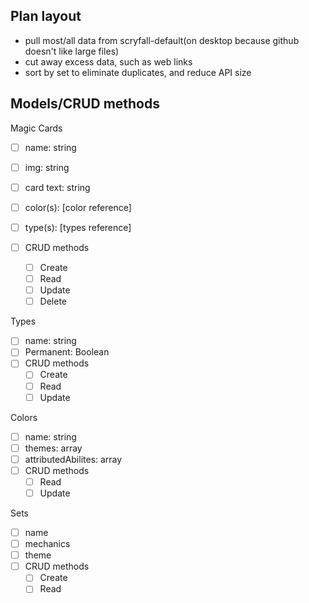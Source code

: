 Plan layout
---------

- pull most/all data from scryfall-default(on desktop because github doesn't like large files)
- cut away excess data, such as web links
- sort by set to eliminate duplicates, and reduce API size

Models/CRUD methods
-------------

Magic Cards
- [ ] name: string
- [ ] img: string
- [ ] card text: string
- [ ] color(s): [color reference]
- [ ] type(s): [types reference]

- [ ] CRUD methods
    - [ ] Create
    - [ ] Read
    - [ ] Update
    - [ ] Delete

Types
- [ ] name: string
- [ ] Permanent: Boolean
- [ ] CRUD methods
    - [ ] Create
    - [ ] Read
    - [ ] Update

Colors
- [ ] name: string
- [ ] themes: array
- [ ] attributedAbilites: array
- [ ] CRUD methods
    - [ ] Read
    - [ ] Update

Sets
- [ ] name
- [ ] mechanics
- [ ] theme
- [ ] CRUD methods
    - [ ] Create
    - [ ] Read
